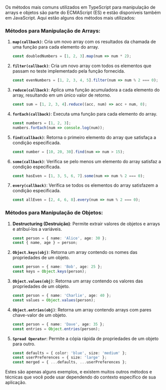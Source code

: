 Os métodos mais comuns utilizados em TypeScript para manipulação de arrays e objetos são parte do ECMAScript (ES) e estão disponíveis também em JavaScript. Aqui estão alguns dos métodos mais utilizados:

### Métodos para Manipulação de Arrays:

1. **`map(callback)`**: Cria um novo array com os resultados da chamada de uma função para cada elemento do array.
   ```typescript
   const doubledNumbers = [1, 2, 3].map(num => num * 2);
   ```

2. **`filter(callback)`**: Cria um novo array com todos os elementos que passam no teste implementado pela função fornecida.
   ```typescript
   const evenNumbers = [1, 2, 3, 4, 5].filter(num => num % 2 === 0);
   ```

3. **`reduce(callback)`**: Aplica uma função acumuladora a cada elemento do array, resultando em um único valor de retorno.
   ```typescript
   const sum = [1, 2, 3, 4].reduce((acc, num) => acc + num, 0);
   ```

4. **`forEach(callback)`**: Executa uma função para cada elemento do array.
   ```typescript
   const numbers = [1, 2, 3];
   numbers.forEach(num => console.log(num));
   ```

5. **`find(callback)`**: Retorna o primeiro elemento do array que satisfaça a condição especificada.
   ```typescript
   const number = [10, 20, 30].find(num => num > 15);
   ```

6. **`some(callback)`**: Verifica se pelo menos um elemento do array satisfaz a condição especificada.
   ```typescript
   const hasEven = [1, 3, 5, 6, 7].some(num => num % 2 === 0);
   ```

7. **`every(callback)`**: Verifica se todos os elementos do array satisfazem a condição especificada.
   ```typescript
   const allEven = [2, 4, 6, 8].every(num => num % 2 === 0);
   ```

### Métodos para Manipulação de Objetos:

1. **Destructuring (Destruição)**: Permite extrair valores de objetos e arrays e atribuí-los a variáveis.
   ```typescript
   const person = { name: 'Alice', age: 30 };
   const { name, age } = person;
   ```

2. **`Object.keys(obj)`**: Retorna um array contendo os nomes das propriedades de um objeto.
   ```typescript
   const person = { name: 'Bob', age: 25 };
   const keys = Object.keys(person);
   ```

3. **`Object.values(obj)`**: Retorna um array contendo os valores das propriedades de um objeto.
   ```typescript
   const person = { name: 'Charlie', age: 40 };
   const values = Object.values(person);
   ```

4. **`Object.entries(obj)`**: Retorna um array contendo arrays com pares chave-valor de um objeto.
   ```typescript
   const person = { name: 'Dave', age: 35 };
   const entries = Object.entries(person);
   ```

5. **`Spread Operator`**: Permite a cópia rápida de propriedades de um objeto para outro.
   ```typescript
   const defaults = { color: 'blue', size: 'medium' };
   const userPreferences = { size: 'large' };
   const merged = { ...defaults, ...userPreferences };
   ```

Estes são apenas alguns exemplos, e existem muitos outros métodos e técnicas que você pode usar dependendo do contexto específico de sua aplicação.